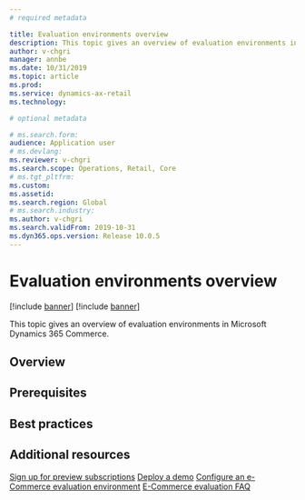 ```yaml
---
# required metadata

title: Evaluation environments overview
description: This topic gives an overview of evaluation environments in Microsoft Dynamics 365 Commerce.
author: v-chgri
manager: annbe
ms.date: 10/31/2019
ms.topic: article
ms.prod: 
ms.service: dynamics-ax-retail
ms.technology: 

# optional metadata

# ms.search.form: 
audience: Application user
# ms.devlang: 
ms.reviewer: v-chgri
ms.search.scope: Operations, Retail, Core
# ms.tgt_pltfrm: 
ms.custom: 
ms.assetid: 
ms.search.region: Global
# ms.search.industry: 
ms.author: v-chgri
ms.search.validFrom: 2019-10-31
ms.dyn365.ops.version: Release 10.0.5
---
```


# Evaluation environments overview

[!include [banner](includes/preview-banner.md)]
[!include [banner](includes/banner.md)]

This topic gives an overview of evaluation environments in Microsoft Dynamics 365 Commerce.

## Overview


## Prerequisites


## Best practices


## Additional resources

[Sign up for preview subscriptions](../fin-ops-core/dev-itpro/dev-tools/sign-up-preview-subscription.md)
[Deploy a demo](../fin-ops-core/dev-itpro/deployment/deploy-demo-environment.md)
[Configure an e-Commerce evaluation environment](provisioning-guide.md)
[E-Commerce evaluation FAQ](TBD)

